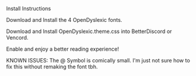 Install Instructions

Download and Install the 4 OpenDyslexic fonts.

Download and Install OpenDyslexic.theme.css into BetterDiscord or Vencord.

Enable and enjoy a better reading experience!


KNOWN ISSUES:
The @ Symbol is comically small. I'm just not sure how to fix this without remaking the font tbh.
